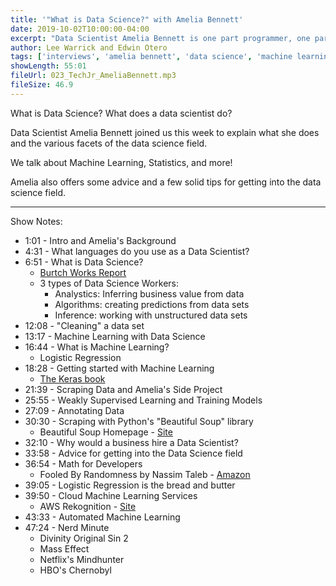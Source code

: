 ```yaml
---
title: '"What is Data Science?" with Amelia Bennett'
date: 2019-10-02T10:00:00-04:00
excerpt: "Data Scientist Amelia Bennett is one part programmer, one part statistician, and one part ...fireball hurling mage? In this episode she walks us through what her role is as a data scientist, as well as how she employs programming and machine learning to solve problems for businesses."
author: Lee Warrick and Edwin Otero
tags: ['interviews', 'amelia bennett', 'data science', 'machine learning']
showLength: 55:01
fileUrl: 023_TechJr_AmeliaBennett.mp3
fileSize: 46.9
---
```

What is Data Science? What does a data scientist do?

Data Scientist Amelia Bennett joined us this week to explain what she does and the various facets of the data science field.

We talk about Machine Learning, Statistics, and more!

Amelia also offers some advice and a few solid tips for getting into the data science field.

---
Show Notes:

* 1:01 - Intro and Amelia's Background
* 4:31 - What languages do you use as a Data Scientist?
* 6:51 - What is Data Science?
  * [Burtch Works Report](https://www.burtchworks.com/big-data-analyst-salary/big-data-career-tips/the-burtch-works-study/)
  * 3 types of Data Science Workers:
    * Analystics: Inferring business value from data
    * Algorithms: creating predictions from data sets
    * Inference: working with unstructured data sets
* 12:08 - "Cleaning" a data set
* 13:17 - Machine Learning with Data Science
* 16:44 - What is Machine Learning?
  * Logistic Regression
* 18:28 - Getting started with Machine Learning
  * [The Keras book](https://www.manning.com/books/deep-learning-with-python)
* 21:39 - Scraping Data and Amelia's Side Project
* 25:55 - Weakly Supervised Learning and Training Models
* 27:09 - Annotating Data
* 30:30 - Scraping with Python's "Beautiful Soup" library
  * Beautiful Soup Homepage - [Site](https://www.crummy.com/software/BeautifulSoup/)
* 32:10 - Why would a business hire a Data Scientist?
* 33:58 - Advice for getting into the Data Science field
* 36:54 - Math for Developers
  * Fooled By Randomness by Nassim Taleb - [Amazon](https://www.amazon.com/dp/B0012IZFRW/ref=cm_sw_r_tw_dp_U_x_yd4KDb9WZY461)
* 39:05 - Logistic Regression is the bread and butter
* 39:50 - Cloud Machine Learning Services
  * AWS Rekognition - [Site](https://aws.amazon.com/rekognition/)
* 43:33 - Automated Machine Learning
* 47:24 - Nerd Minute
  * Divinity Original Sin 2
  * Mass Effect
  * Netflix's Mindhunter
  * HBO's Chernobyl